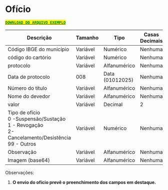 # Ofício

[<mark style="color:green;">**`DOWNLOAD DO ARQUIVO EXEMPLO`**</mark>](https://github.com/p21sistemas/manual-cra-21/blob/main/EXEMPLO_ARQUIVO_IMAGENS_XML.zip?raw=true)

<table><thead><tr><th width="295">Descrição</th><th width="110">Tamanho</th><th width="132">Tipo</th><th width="104">Casas Decimais</th><th width="151">Atributo</th></tr></thead><tbody><tr><td>Código IBGE do município</td><td>Variável</td><td>Numérico</td><td>Nenhuma</td><td>CodMun</td></tr><tr><td>código do cartório</td><td>Variável</td><td>Numérico</td><td>Nenhuma</td><td>numero_cartorio</td></tr><tr><td>protocolo</td><td>Variável</td><td>Alfanumérico</td><td>Nenhuma</td><td>numero_protocolo</td></tr><tr><td>Data de protocolo</td><td>008</td><td>Data (01012025)</td><td>Nenhuma</td><td>data_protocolo</td></tr><tr><td>Número do título</td><td>Variável</td><td>Alfanumérico</td><td>Nenhuma</td><td>numero_titulo</td></tr><tr><td>Nome do devedor</td><td>Variável</td><td>Alfanumérico</td><td>Nenhuma</td><td>nome_devedor</td></tr><tr><td>valor</td><td>Variável</td><td>Decimal</td><td>2</td><td>valor</td></tr><tr><td>Tipo de ofício<br>0 -Suspensão/Sustação<br>1 - Revogação<br>2- Cancelamento/Desistência<br>99 - Outros</td><td>Variável</td><td>Numérico</td><td>Nenhuma</td><td>tipo_oficio</td></tr><tr><td>Observação</td><td>Variável</td><td>Alfanumérico</td><td>Nenhuma</td><td>observacao</td></tr><tr><td>Imagem (base64)</td><td>Variável</td><td>Alfanumérico</td><td>Nenhuma</td><td>imagem</td></tr></tbody></table>

Observações:

1. **O envio do ofício prevê o preenchimento dos campos em destaque.**
